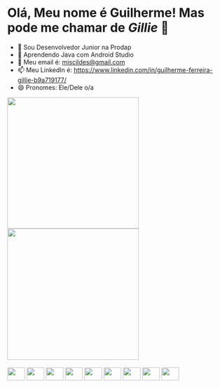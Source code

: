# Olá, Meu nome é Guilherme! Mas pode me chamar de *Gillie* 👋

- 🔭 Sou Desenvolvedor Junior na Prodap
- 🌱 Aprendendo Java com Android Studio
- 💬 Meu email é: miscildes@gmail.com
- 📫 Meu LinkedIn é: https://www.linkedin.com/in/guilherme-ferreira-gillie-b9a719177/
- 😄 Pronomes: Ele/Dele o/a


<div>
        <a href="https://beacons.ai/miscildes"></a>
        <img height="300cm" src="https://github-readme-stats.vercel.app/api?username=miscildes&show_icons=true&theme=dracula&include_all_commits=true&count_private=true"/>
        <img height="300cm" src="https://github-readme-stats.vercel.app/api/top-langs/?username=miscildes&layout=compact)](https://github.com/miscildes/github-readme-stats)">
</div>


<div class="inline-block"> <br>
        <img align:"center" height="30" width="40" src="https://cdn.jsdelivr.net/gh/devicons/devicon/icons/css3/css3-original-wordmark.svg" />
        <img align:"center" height="30" width="40" src="https://cdn.jsdelivr.net/gh/devicons/devicon/icons/html5/html5-original-wordmark.svg" />
        <img align:"center" height="30" width="40" src="https://cdn.jsdelivr.net/gh/devicons/devicon/icons/javascript/javascript-original.svg" />
        <img align:"center" height="30" width="40" src="https://cdn.jsdelivr.net/gh/devicons/devicon/icons/typescript/typescript-original.svg" />
        <img align:"center" height="30" width="40" src="https://cdn.jsdelivr.net/gh/devicons/devicon/icons/bootstrap/bootstrap-plain.svg" />
        <img align:"center" height="30" width="40" src="https://cdn.jsdelivr.net/gh/devicons/devicon/icons/angularjs/angularjs-original.svg" />
        <img align:"center" height="30" width="40" src="https://cdn.jsdelivr.net/gh/devicons/devicon/icons/java/java-original-wordmark.svg" />
        <img align:"center" height="30" width="40" src="https://cdn.jsdelivr.net/gh/devicons/devicon/icons/mysql/mysql-original-wordmark.svg" />
        <img align:"center" height="30" width="40" src="https://cdn.jsdelivr.net/gh/devicons/devicon/icons/spring/spring-original-wordmark.svg" />
</div>
